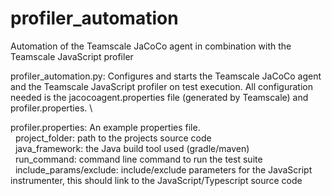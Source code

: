 # profiler_automation
Automation of the Teamscale JaCoCo agent in combination with the Teamscale JavaScript profiler

profiler\_automation.py: Configures and starts the Teamscale JaCoCo agent and the Teamscale JavaScript profiler on test execution.
All configuration needed is the jacocoagent.properties file (generated by Teamscale) and profiler.properties. \


profiler.properties: An example properties file.\
&nbsp; project_folder: path to the  projects source code\
&nbsp; java_framework: the Java build tool used (gradle/maven)\
&nbsp; run_command: command line command to run the test suite\
&nbsp; include_params/exclude: include/exclude parameters for the JavaScript instrumenter, this should link to the JavaScript/Typescript source code